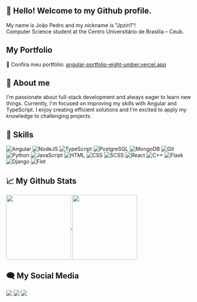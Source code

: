 ## 👋 Hello! Welcome to my Github profile.
 My name is João Pedro and my nickname is "Jpzin1"! <br>
 Computer Science student at the Centro Universitário de Brasília – Ceub.

## My Portfolio

🔗 Confira meu portfólio: [angular-portfolio-eight-umber.vercel.app](https://angular-portfolio-eight-umber.vercel.app/)

## 🚀 About me 

I'm passionate about full-stack development and always eager to learn new things. Currently, I'm focused on improving my skills with Angular and TypeScript. I enjoy creating efficient solutions and I'm excited to apply my knowledge to challenging projects.

## 🧠 Skills

![Angular](https://img.shields.io/badge/angular-DD0031?style=for-the-badge&logo=angular&logoColor=white) ![NodeJS](https://img.shields.io/badge/node.js-6DA55F?style=for-the-badge&logo=node.js&logoColor=white) ![TypeScript](https://img.shields.io/badge/typescript-3178c6?style=for-the-badge&logo=typescript&logoColor=white)  ![PostgreSQL](https://img.shields.io/badge/postgreSQL-023e8a.svg?style=for-the-badge&logo=postgresql&logoColor=white) ![MongoDB](https://img.shields.io/badge/MongoDB-4EA94B.svg?style=for-the-badge&logo=mongodb&logoColor=white) ![Git](https://img.shields.io/badge/Git-f1502f.svg?style=for-the-badge&logo=git&logoColor=white) ![Python](https://img.shields.io/badge/python-3776AB?style=for-the-badge&logo=python&logoColor=white) ![JavaScript](https://img.shields.io/badge/javascript-F7DF1E?style=for-the-badge&logo=javascript&logoColor=black) ![HTML](https://img.shields.io/badge/html-E34F26?style=for-the-badge&logo=html5&logoColor=white) ![CSS](https://img.shields.io/badge/css-1572B6?style=for-the-badge&logo=css3&logoColor=white) ![SCSS](https://img.shields.io/badge/scss-CC6699?style=for-the-badge&logo=sass&logoColor=white) ![React](https://img.shields.io/badge/react-61DAFB?style=for-the-badge&logo=react&logoColor=black)
![C++](https://img.shields.io/badge/c%2B%2B-00599C?style=for-the-badge&logo=c%2B%2B&logoColor=white) ![Flask](https://img.shields.io/badge/Flask-000000?style=for-the-badge&logo=flask&logoColor=white) 
![Django](https://img.shields.io/badge/Django-092E20?style=for-the-badge&logo=django&logoColor=white) ![Flet](https://img.shields.io/badge/Flet-1D78FF?style=for-the-badge&logoColor=white)







## 📈 My Github Stats

<div>
<a href="https://github.com/anuraghazra/github-readme-stats">
  <img height=175 align="center" src="https://github-readme-stats.vercel.app/api?username=Jpzin1&show_icons=true&theme=transparent&count_private=true&hide=stars"/>
</a>
<a href="https://github.com/anuraghazra/convoychat">
  <img height=175 align="center" src="https://github-readme-stats.vercel.app/api/top-langs?username=Jpzin1&theme=transparent&size_weight=1&count_weight=1&layout=compact&langs_count=6&card_width=320" />
</a>
</div>

## 🗨 My Social Media

<div> 
  <a href="https://instagram.com/joaopedrocostaaaa" target="_blank"><img src="https://img.shields.io/badge/-Instagram-%23E4405F?style=for-the-badge&logo=instagram&logoColor=white"></a>
  <a href="https://www.linkedin.com/in/joão-pedro-holanda-884973330/" target="_blank"><img src="https://img.shields.io/badge/-LinkedIn-%230077B5?style=for-the-badge&logo=linkedin&logoColor=white"></a> 
  <a href = "mailto:joaocostadf5@gmail.com" target="_blank"><img src="https://img.shields.io/badge/-joaocostadf5@gmail.com-%23333?style=for-the-badge&logo=gmail&logoColor=white"></a>
 
</div>
